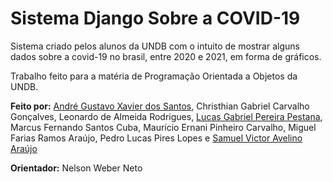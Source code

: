 # Sistema Django Sobre a COVID-19

Sistema criado pelos alunos da UNDB com o intuito de mostrar alguns dados sobre a covid-19 no brasil, entre 2020 e 2021, em forma de gráficos.

Trabalho feito para a matéria de Programação Orientada a Objetos da UNDB.

__Feito por:__ [André Gustavo Xavier dos Santos](https://github.com/andregustavoxs), Christhian Gabriel Carvalho Gonçalves, Leonardo de Almeida Rodrigues, [Lucas Gabriel Pereira Pestana](https://github.com/LucasGPestana), Marcus Fernando Santos Cuba, Maurício Ernani Pinheiro Carvalho, Miguel Farias Ramos Araújo, Pedro Lucas Pires Lopes e [Samuel Victor Avelino Araújo](https://github.com/Samuelz38)

__Orientador:__ Nelson Weber Neto